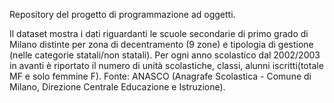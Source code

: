 Repository del progetto di programmazione ad oggetti.

Il dataset mostra i dati riguardanti le scuole secondarie di primo grado di Milano
distinte per zona di decentramento (9 zone) e tipologia di gestione (nelle categorie statali/non statali).
Per ogni anno scolastico dal 2002/2003 in avanti è riportato il numero di unità scolastiche, classi,
alunni iscritti(totale MF e solo femmine F).
Fonte: ANASCO (Anagrafe Scolastica - Comune di Milano, Direzione Centrale Educazione e Istruzione).

